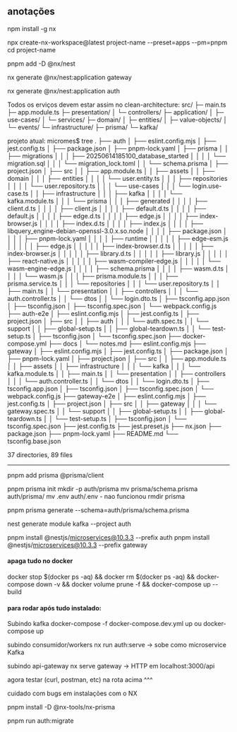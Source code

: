 ## anotações

npm install -g nx

npx create-nx-workspace@latest project-name --preset=apps --pm=pnpm
cd project-name

pnpm add -D @nx/nest

nx generate @nx/nest:application gateway

nx generate @nx/nest:application auth

Todos os erviços devem estar assim no clean-architecture:
src/
├─ main.ts
├─ app.module.ts
├─ presentation/
│  └─ controllers/
├─ application/
│  ├─ use-cases/
│  └─ services/
├─ domain/
│  ├─ entities/
│  ├─ value-objects/
│  └─ events/
└─ infrastructure/
   ├─ prisma/
   └─ kafka/

projeto atual:
micromes$ tree
.
├── auth
│   ├── eslint.config.mjs
│   ├── jest.config.ts
│   ├── package.json
│   ├── pnpm-lock.yaml
│   ├── prisma
│   │   ├── migrations
│   │   │   ├── 20250614185100_database_started
│   │   │   │   └── migration.sql
│   │   │   └── migration_lock.toml
│   │   └── schema.prisma
│   ├── project.json
│   ├── src
│   │   ├── app.module.ts
│   │   ├── assets
│   │   ├── domain
│   │   │   ├── entities
│   │   │   │   └── user.entity.ts
│   │   │   ├── repositories
│   │   │   │   └── user.repository.ts
│   │   │   └── use-cases
│   │   │       └── login.use-case.ts
│   │   ├── infrastructure
│   │   │   ├── kafka
│   │   │   │   └── kafka.module.ts
│   │   │   └── prisma
│   │   │       ├── generated
│   │   │       │   ├── client.d.ts
│   │   │       │   ├── client.js
│   │   │       │   ├── default.d.ts
│   │   │       │   ├── default.js
│   │   │       │   ├── edge.d.ts
│   │   │       │   ├── edge.js
│   │   │       │   ├── index-browser.js
│   │   │       │   ├── index.d.ts
│   │   │       │   ├── index.js
│   │   │       │   ├── libquery_engine-debian-openssl-3.0.x.so.node
│   │   │       │   ├── package.json
│   │   │       │   ├── pnpm-lock.yaml
│   │   │       │   ├── runtime
│   │   │       │   │   ├── edge-esm.js
│   │   │       │   │   ├── edge.js
│   │   │       │   │   ├── index-browser.d.ts
│   │   │       │   │   ├── index-browser.js
│   │   │       │   │   ├── library.d.ts
│   │   │       │   │   ├── library.js
│   │   │       │   │   ├── react-native.js
│   │   │       │   │   ├── wasm-compiler-edge.js
│   │   │       │   │   └── wasm-engine-edge.js
│   │   │       │   ├── schema.prisma
│   │   │       │   ├── wasm.d.ts
│   │   │       │   └── wasm.js
│   │   │       ├── prisma.module.ts
│   │   │       ├── prisma.service.ts
│   │   │       └── repositories
│   │   │           └── user.repository.ts
│   │   ├── main.ts
│   │   └── presentation
│   │       ├── controllers
│   │       │   └── auth.controller.ts
│   │       └── dtos
│   │           └── login.dto.ts
│   ├── tsconfig.app.json
│   ├── tsconfig.json
│   ├── tsconfig.spec.json
│   └── webpack.config.js
├── auth-e2e
│   ├── eslint.config.mjs
│   ├── jest.config.ts
│   ├── project.json
│   ├── src
│   │   ├── auth
│   │   │   └── auth.spec.ts
│   │   └── support
│   │       ├── global-setup.ts
│   │       ├── global-teardown.ts
│   │       └── test-setup.ts
│   ├── tsconfig.json
│   └── tsconfig.spec.json
├── docker-compose.yml
├── docs
│   └── notes.md
├── eslint.config.mjs
├── gateway
│   ├── eslint.config.mjs
│   ├── jest.config.ts
│   ├── package.json
│   ├── pnpm-lock.yaml
│   ├── project.json
│   ├── src
│   │   ├── app.module.ts
│   │   ├── assets
│   │   ├── infrastructure
│   │   │   └── kafka
│   │   │       └── kafka.module.ts
│   │   ├── main.ts
│   │   └── presentation
│   │       ├── controllers
│   │       │   └── auth.controller.ts
│   │       └── dtos
│   │           └── login.dto.ts
│   ├── tsconfig.app.json
│   ├── tsconfig.json
│   ├── tsconfig.spec.json
│   └── webpack.config.js
├── gateway-e2e
│   ├── eslint.config.mjs
│   ├── jest.config.ts
│   ├── project.json
│   ├── src
│   │   ├── gateway
│   │   │   └── gateway.spec.ts
│   │   └── support
│   │       ├── global-setup.ts
│   │       ├── global-teardown.ts
│   │       └── test-setup.ts
│   ├── tsconfig.json
│   └── tsconfig.spec.json
├── jest.config.ts
├── jest.preset.js
├── nx.json
├── package.json
├── pnpm-lock.yaml
├── README.md
└── tsconfig.base.json

37 directories, 89 files

---

pnpm add prisma @prisma/client

pnpm prisma init
mkdir -p auth/prisma
mv prisma/schema.prisma auth/prisma/
mv .env auth/.env - nao funcionou
rmdir prisma

pnpm prisma generate --schema=auth/prisma/schema.prisma

nest generate module kafka --project auth

pnpm install @nestjs/microservices@10.3.3 --prefix auth
pnpm install @nestjs/microservices@10.3.3 --prefix gateway

#### apaga tudo no docker

docker stop $(docker ps -aq) &&
docker rm $(docker ps -aq) &&
docker-compose down -v &&
docker volume prune -f &&
docker-compose up --build

#### para rodar após tudo instalado:

Subindo kafka
docker-compose -f docker-compose.dev.yml up ou docker-compose up

subindo consumidor/workers
nx run auth:serve → sobe como microservice Kafka

subindo api-gateway
nx serve gateway → HTTP em localhost:3000/api

agora testar (curl, postman, etc) na rota acima ^^^

cuidado com bugs em instalações com o NX

pnpm install -D @nx-tools/nx-prisma

pnpm run auth:migrate